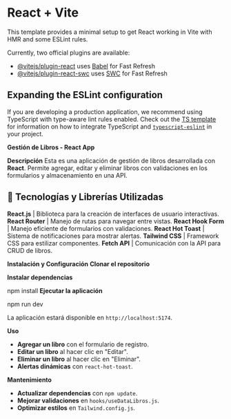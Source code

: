 # React + Vite

This template provides a minimal setup to get React working in Vite with HMR and some ESLint rules.

Currently, two official plugins are available:

- [@vitejs/plugin-react](https://github.com/vitejs/vite-plugin-react/blob/main/packages/plugin-react) uses [Babel](https://babeljs.io/) for Fast Refresh
- [@vitejs/plugin-react-swc](https://github.com/vitejs/vite-plugin-react/blob/main/packages/plugin-react-swc) uses [SWC](https://swc.rs/) for Fast Refresh

## Expanding the ESLint configuration

If you are developing a production application, we recommend using TypeScript with type-aware lint rules enabled. Check out the [TS template](https://github.com/vitejs/vite/tree/main/packages/create-vite/template-react-ts) for information on how to integrate TypeScript and [`typescript-eslint`](https://typescript-eslint.io) in your project.


**Gestión de Libros - React App**

**Descripción**
Esta es una aplicación de gestión de libros desarrollada con **React**. Permite agregar, editar y eliminar libros con validaciones en los formularios y almacenamiento en una API. 

## 🔧 **Tecnologías y Librerías Utilizadas**
**React.js** | Biblioteca para la creación de interfaces de usuario interactivas. 
**React Router** | Manejo de rutas para navegar entre vistas. 
**React Hook Form** | Manejo eficiente de formularios con validaciones. 
**React Hot Toast** | Sistema de notificaciones para mostrar alertas. 
**Tailwind CSS** | Framework CSS para estilizar componentes. 
**Fetch API** | Comunicación con la API para CRUD de libros. 



**Instalación y Configuración**
 **Clonar el repositorio**

 **Instalar dependencias**

npm install
 **Ejecutar la aplicación**

npm run dev

La aplicación estará disponible en `http://localhost:5174`.

 **Uso**
- **Agregar un libro** con el formulario de registro.
- **Editar un libro** al hacer clic en "Editar".
- **Eliminar un libro** al hacer clic en "Eliminar".
- **Alertas dinámicas** con `react-hot-toast`.

 **Mantenimiento**
- **Actualizar dependencias** con `npm update`.
- **Mejorar validaciones** en `hooks/useDataLibros.js`.
- **Optimizar estilos** en `Tailwind.config.js`.



